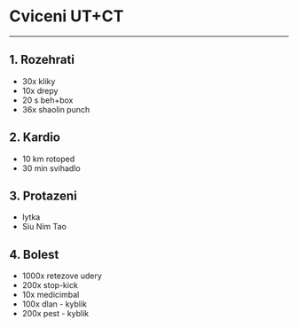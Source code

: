 # Cviceni UT+CT
---
## 1. Rozehrati
* 30x kliky
* 10x drepy
* 20 s beh+box
* 36x shaolin punch
## 2. Kardio
* 10 km rotoped
* 30 min svihadlo
## 3. Protazeni
* lytka
* Siu Nim Tao
## 4. Bolest
* 1000x retezove udery
* 200x stop-kick
* 10x medicimbal
* 100x dlan - kyblik
* 200x pest - kyblik
